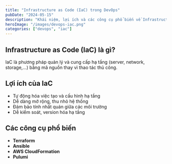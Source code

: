 ```yaml
---
title: "Infrastructure as Code (IaC) trong DevOps"
pubDate: "2024-05-15"
description: "Khái niệm, lợi ích và các công cụ phổ biến về Infrastructure as Code trong DevOps."
heroImage: "/images/devops-iac.png"
categories: ["devops", "iac"]
---
```


## Infrastructure as Code (IaC) là gì?

IaC là phương pháp quản lý và cung cấp hạ tầng (server, network, storage,...) bằng mã nguồn thay vì thao tác thủ công.

## Lợi ích của IaC
- Tự động hóa việc tạo và cấu hình hạ tầng
- Dễ dàng mở rộng, thu nhỏ hệ thống
- Đảm bảo tính nhất quán giữa các môi trường
- Dễ kiểm soát, version hóa hạ tầng

## Các công cụ phổ biến
- **Terraform**
- **Ansible**
- **AWS CloudFormation**
- **Pulumi**

